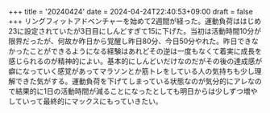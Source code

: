 +++
title = '20240424'
date = 2024-04-24T22:40:53+09:00
draft = false
+++
リングフィットアドベンチャーを始めて2週間が経った。運動負荷ははじめ23に設定されていたが3日目にしんどすぎて15に下げた。当初は活動時間10分が限界だったが、何故か昨日から覚醒し昨日80分、今日50分やれた。昨日できなかったことができるようになる経験はあれどその逆は一度もなくて着実に成長を感じられるのが精神的によい。基本的にしんどいだけなのだがその後の達成感が癖になっていく感覚があってマラソンとか筋トレをしている人の気持ちも少し理解できた気がする。運動負荷を下げてしまっている状態なのが気分的にアレなので結果的に1日の活動時間が減ることになったとしても明日からは少しずつ増やしていって最終的にマックスにもっていきたい。